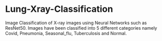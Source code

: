 # Lung-Xray-Classification
Image Classification of X-ray images using Neural Networks such as ResNet50. Images have been classified into 5 different categories namely Covid, Pneumonia, Seasonal_flu, Tuberculosis and Normal.
